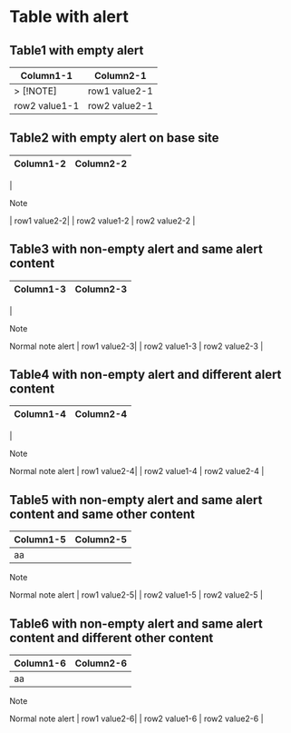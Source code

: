 # Table with alert
## Table1 with empty alert

| Column1-1 | Column2-1 |
| ------------- | ----------- |
| > [!NOTE] | row1 value2-1|
| row2 value1-1  | row2 value2-1 |

## Table2 with empty alert on base site
| Column1-2 | Column2-2 |
| ------------- | ----------- |
| 
> [!NOTE] 
> 
| row1 value2-2|
| row2 value1-2  | row2 value2-2 |

## Table3 with non-empty alert and same alert content
| Column1-3 | Column2-3|
| ------------- | ----------- |
| 
> [!NOTE] 
> Normal note alert
| row1 value2-3|
| row2 value1-3  | row2 value2-3 |

## Table4 with non-empty alert and different alert content
| Column1-4 | Column2-4|
| ------------- | ----------- |
| 
> [!NOTE] 
> Normal note alert
| row1 value2-4|
| row2 value1-4  | row2 value2-4 |

## Table5 with non-empty alert and same alert content and same other content
| Column1-5 | Column2-5|
| ------------- | ----------- |
| aa
> [!NOTE] 
> Normal note alert
| row1 value2-5|
| row2 value1-5  | row2 value2-5 |

## Table6 with non-empty alert and same alert content and different other content
| Column1-6 | Column2-6|
| ------------- | ----------- |
| aa
> [!NOTE] 
> Normal note alert
| row1 value2-6|
| row2 value1-6  | row2 value2-6 |